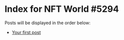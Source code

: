# Index for NFT World #5294
Posts will be displayed in the order below:

- [Your first post](./001-first.md)

